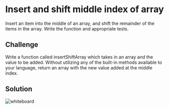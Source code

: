 # Insert and shift middle index of array
Insert an item into the middle of an array, and shift the remainder of the items in the array. Write the function and appropriate tests.

## Challenge
Write a function called insertShiftArray which takes in an array and the value to be added. Without utilizing any of the built-in methods available to your language, return an array with the new value added at the middle index.

## Solution
![whiteboard](../../assets/shift_array.jpg)
